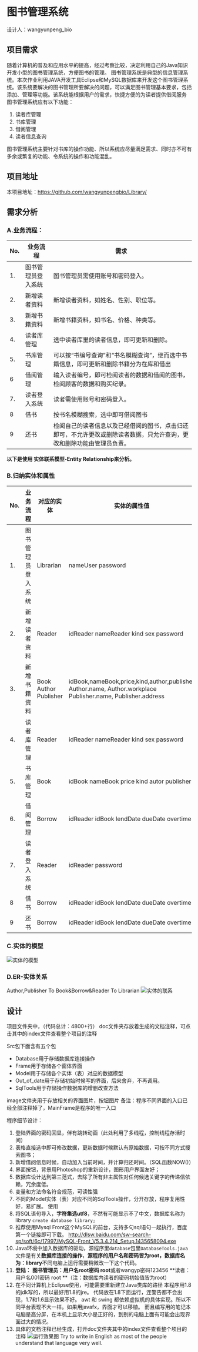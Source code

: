 # 图书管理系统

设计人：wangyunpeng_bio

## 项目需求 ##
随着计算机的普及和应用水平的提高，经过考察比较，决定利用自己的Java知识开发小型的图书管理系统，方便图书的管理。
图书管理系统是典型的信息管理系统。本次作业利用JAVA开发工具Eclipse和MySQL数据库来开发这个图书管理系统。该系统要解决的图书管理所要解决的问题，可以满足图书管理基本要求，包括添加、管理等功能。该系统能根据用户的需求，快捷方便的为读者提供借阅服务
图书管理系统应有以下功能：
1.	读者库管理
2.	书库管理
3.	借阅管理
4.	读者信息查询

图书管理系统主要针对书库的操作功能、所以系统应尽量满足需求、同时亦不可有多余或繁复的功能、令系统的操作和功能混乱。

## 项目地址 ##

本项目地址：https://github.com/wangyunpengbio/Library/

## 需求分析 ##

### A.业务流程： ###

No.|业务流程|需求
--- |---|---
1.|图书管理员登入系统|图书管理员需使用账号和密码登入。
2.|新增读者资料|新增读者资料，如姓名、性别、职位等。
3.|新增书籍资料|新增书籍资料，如书名、价格、种类等。
4.|读者库管理|选中读者库里的读者信息，即可更新和删除。
5.|书库管理|可以按“书编号查询”和“书名模糊查询”，继而选中书籍信息，即可更新和删除书籍分为在库和借出
6|借阅管理|输入读者编号，即可检阅读者的数据和借阅的图书，检阅顾客的数据和购买纪录。
7.|读者登入系统|读者需使用账号和密码登入。
8|借书|按书名模糊搜索，选中即可借阅图书
9|还书|检阅自己的读者信息以及已经借阅的图书，点击归还即可，不允许更改或删除读者数据，只允许查询，更改和删除功能由管理员负责。


**以下是使用 实体联系模型-Entity Relationship来分析。**

### B.归纳实体和属性 ###

No.|业务流程|对应的实体|实体的属性值
---|---|---|---
1.|图书管理员登入系统|Librarian|nameUser password
2.|新增读者资料|Reader|idReader nameReader kind sex password
3.|新增书籍资料|Book Author Publisher|idBook,nameBook,price,kind,author,publisher Author.name, Author.workplace Publisher.name, Publisher.address
4.|读者库管理|Reader|idReader nameReader kind sex password
5.|书库管理|Book|idBook nameBook price kind autor publisher
6.|借阅管理|Borrow|idReader idBook lendDate dueDate overtime
7.|读者登入系统|Reader|idReader password
8|借书|Borrow|idReader idBook lendDate dueDate overtime
9|还书|Borrow|idReader idBook lendDate dueDate overtime



### C.实体的模型 ###
![实体的模型](https://github.com/wangyunpengbio/Library/raw/master/readme_imgs/1.jpg)

### D.ER-实体关系 ###
Author,Publisher To Book&Borrow&Reader To Librarian
![实体的联系](https://github.com/wangyunpengbio/Library/raw/master/readme_imgs/1.jpg)

## 设计 ##
项目文件夹中，（代码总计：4800+行）
doc文件夹存放着生成的文档注释，可点击其中的index文件查看整个项目的注释

Src包下面含有五个包
- Database用于存储数据库连接操作
- Frame用于存储各个窗体界面
- Model用于存储各个实体（表）对应的数据模型
- Out_of_date用于存储初始时候写的界面，后来舍弃，不再调用。
- SqlTools用于存储操作数据库的增删改查方法

image文件夹用于存放相关的界面图片，按钮图片
备注：程序不同界面的入口已经全部注释掉了，MainFrame是程序的唯一入口

程序细节设计：
1. 登陆界面的密码回显，伴有跳转动画（此处利用了多线程，控制线程存活时间）
2. 表格直接选中即可修改数据，更新数据时候默认有原始数据，可按不同方式搜索图书；
3. 新增借阅信息时候，自动加入当前时间，并计算归还时间。（SQL函数NOW()）
4. 界面按钮，背景用Photoshop的重新设计，图形用户界面友好；
5. 数据库设计达到第三范式，去除了所有非主属性对任何候选关键字的传递信依赖，冗余度低。
6. 变量和方法命名符合规范，可读性强
7. 不同的Model实体（表）对应不同的SqlTools操作，分开存放，程序复用性好，易扩展。
使用
1. 将SQL语句导入，**字符集选utf8**，不然有可能显示不了中文，数据库名称为library
`create database library;`
2. 推荐使用Mysql Front这个MySQL的前台，支持多句sql语句一起执行，百度第一个链接即可下载。
http://dlsw.baidu.com/sw-search-sp/soft/6c/17997/MySQL-Front_V5.3.4.214_Setup.1435658094.exe
3. Java环境中加入数据库的驱动，源程序里`database`包里`DatabaseTools.java`文件是有关**数据库连接的操作**，**源程序的用户名和密码皆为root，数据库名为：library**不同电脑上运行需要稍微改一下这个代码。
4. **登陆：**
**图书管理员：用户名root密码 root**或者wangyp密码123456
**读者：用户名001密码 root **（注：数据库内读者的密码初始值皆为root）
5. 在不同计算机上Eclipse使用，可能需要重新建立Java类库的路径
本程序用1.8的jdk写的，所以最好用1.8的jre。
代码放在1.8下面运行，连警告都不会出现，1.7和1.6显示效果不好。
awt 和 swing 都依赖虚拟机的具体实现。所以不同平台表现不大一样。如果用javafx，界面才可以移植。
而且编写用的笔记本电脑是高分屏，在本机上显示大小是正好的，到别的电脑上面有可能会出现界面过大的情况。
6. 具体的文档注释已经生成，打开doc文件夹其中的index文件查看整个项目的注释
![运行效果图](https://github.com/wangyunpengbio/Library/raw/master/readme_imgs/3.png)
Try to write in English as most of the people understand that language very well.
